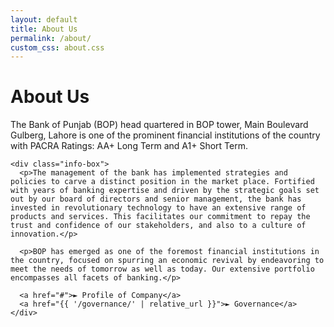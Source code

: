 ```yaml
---
layout: default
title: About Us
permalink: /about/
custom_css: about.css
---
```



  <!-- Main Content -->
  <div class="content">
    <h1>About Us</h1>
    <p>The Bank of Punjab (BOP) head quartered in BOP tower, Main Boulevard Gulberg, Lahore is one of the prominent financial institutions of the country with PACRA Ratings: AA+ Long Term and A1+ Short Term.</p>

    <div class="info-box">
      <p>The management of the bank has implemented strategies and policies to carve a distinct position in the market place. Fortified with years of banking expertise and driven by the strategic goals set out by our board of directors and senior management, the bank has invested in revolutionary technology to have an extensive range of products and services. This facilitates our commitment to repay the trust and confidence of our stakeholders, and also to a culture of innovation.</p>

      <p>BOP has emerged as one of the foremost financial institutions in the country, focused on spurring an economic revival by endeavoring to meet the needs of tomorrow as well as today. Our extensive portfolio encompasses all facets of banking.</p>

      <a href="#">► Profile of Company</a>
      <a href="{{ '/governance/' | relative_url }}">► Governance</a>
    </div>
  </div>

  <script>
    function toggleTheme() {
      const current = document.documentElement.getAttribute('data-theme');
      const next = current === 'dark' ? 'light' : 'dark';
      document.documentElement.setAttribute('data-theme', next);
    }
  </script>

